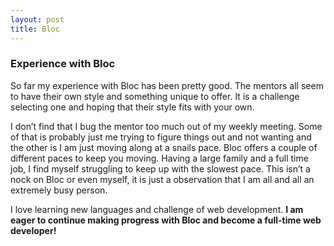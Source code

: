 ```yaml
---
layout: post
title: Bloc
---
```

### Experience with Bloc

So far my experience with Bloc has been pretty good. The mentors all seem to have their own style and something unique to offer. It is a challenge selecting one and hoping that their style fits with your own.

I don’t find that I bug the mentor too much out of my weekly meeting. Some of that is probably just me trying to figure things out and not wanting and the other is I am just moving along at a snails pace. Bloc offers a couple of different paces to keep you moving. Having a large family and a full time job, I find myself struggling to keep up with the slowest pace. This isn’t a nock on Bloc or even myself, it is just a observation that I am all and all an extremely busy person.

I love learning new languages and challenge of web development. **I am eager to continue making progress with Bloc and become a full-time web developer!**
